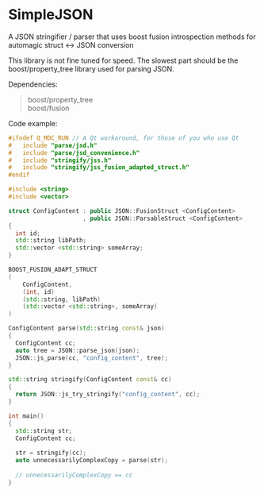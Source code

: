 # SimpleJSON
A JSON stringifier / parser that uses boost fusion introspection methods for automagic struct &lt;-> JSON conversion

This library is not fine tuned for speed. 
The slowest part should be the boost/property_tree library used for parsing JSON.

Dependencies:
> boost/property_tree <br>
> boost/fusion

Code example:
```C++
#ifndef Q_MOC_RUN // A Qt workaround, for those of you who use Qt
#   include "parse/jsd.h"
#   include "parse/jsd_convenience.h"
#   include "stringify/jss.h"
#   include "stringify/jss_fusion_adapted_struct.h"
#endif

#include <string>
#include <vector>

struct ConfigContent : public JSON::FusionStruct <ConfigContent>
                     , public JSON::ParsableStruct <ConfigContent>
{
  int id;
  std::string libPath;
  std::vector <std::string> someArray;
}

BOOST_FUSION_ADAPT_STRUCT
(
    ConfigContent,
    (int, id)
    (std::string, libPath)
    (std::vector <std::string>, someArray)
)

ConfigContent parse(std::string const& json)
{
  ConfigContent cc;
  auto tree = JSON::parse_json(json);
  JSON::js_parse(cc, "config_content", tree);
}

std::string stringify(ConfigContent const& cc)
{
  return JSON::js_try_stringify("config_content", cc);
}

int main() 
{
  std::string str;
  ConfigContent cc;
  
  str = stringify(cc);
  auto unnecessarilyComplexCopy = parse(str);
  
  // unnecessarilyComplexCopy == cc
}
```
